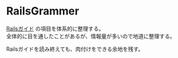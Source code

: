 # RailsGrammer

<a href = "https://railsguides.jp/">Railsガイド</a> の項目を体系的に整理する。<br>
全体的に目を通したことがあるが、情報量が多いので地道に整理する。

Railsガイドを読み終えても、肉付けをできる余地を残す。
